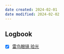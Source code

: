```yaml
---
date created: 2024-02-01
date modified: 2024-02-02
---
```



## Logbook
- [x] [雷鸟眼镜 验光](things:///show?id=XHyvjwsZZZBJ39Fw5Lkn2e)